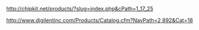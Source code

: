 

http://chipkit.net/products/?slug=index.php&cPath=1_17_25

http://www.digilentinc.com/Products/Catalog.cfm?NavPath=2,892&Cat=18